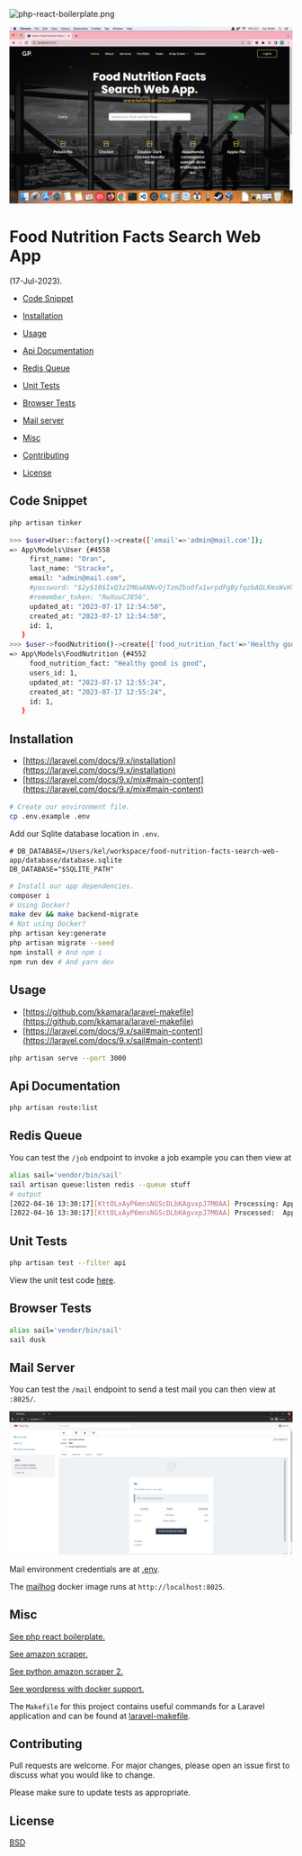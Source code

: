 ![php-react-boilerplate.png](https://github.com/kkamara/useful/blob/main/php-react-boilerplate.png?raw=true)

![food-nutrition-facts-search-web-app.png](https://github.com/kkamara/useful/raw/main/food-nutrition-facts-search-web-app.png)

# Food Nutrition Facts Search Web App

(17-Jul-2023).

* [Code Snippet](#code-snippet)

* [Installation](#installation)

* [Usage](#usage)

* [Api Documentation](#api-documentation)

* [Redis Queue](#redis-queue)

* [Unit Tests](#unit-tests)

* [Browser Tests](#browser-tests)

* [Mail server](#mail-server)

* [Misc](#misc)

* [Contributing](#contributing)

* [License](#license)

## Code Snippet

```bash
php artisan tinker
```

```bash
>>> $user=User::factory()->create(['email'=>'admin@mail.com']);
=> App\Models\User {#4558
     first_name: "Oran",
     last_name: "Stracke",
     email: "admin@mail.com",
     #password: "$2y$10$IxQ3zIM6aANNvOjTzmZboOfa1wrpdFgByfqzbAQLKmsWvHTEK/Zky",
     #remember_token: "RwXuuCJ856",
     updated_at: "2023-07-17 12:54:50",
     created_at: "2023-07-17 12:54:50",
     id: 1,
   }
>>> $user->foodNutrition()->create(['food_nutrition_fact'=>'Healthy good is good']);
=> App\Models\FoodNutrition {#4552
     food_nutrition_fact: "Healthy good is good",
     users_id: 1,
     updated_at: "2023-07-17 12:55:24",
     created_at: "2023-07-17 12:55:24",
     id: 1,
   }
```

## Installation
* [https://laravel.com/docs/9.x/installation](https://laravel.com/docs/9.x/installation)
* [https://laravel.com/docs/9.x/mix#main-content](https://laravel.com/docs/9.x/mix#main-content)

```bash
# Create our environment file.
cp .env.example .env
```

Add our Sqlite database location in `.env`.

```
# DB_DATABASE=/Users/kel/workspace/food-nutrition-facts-search-web-app/database/database.sqlite
DB_DATABASE="$SQLITE_PATH"
```

```bash
# Install our app dependencies.
composer i
# Using Docker?
make dev && make backend-migrate
# Not using Docker?
php artisan key:generate
php artisan migrate --seed
npm install # And npm i
npm run dev # And yarn dev
```

## Usage

* [https://github.com/kkamara/laravel-makefile](https://github.com/kkamara/laravel-makefile)
* [https://laravel.com/docs/9.x/sail#main-content](https://laravel.com/docs/9.x/sail#main-content)

```bash
php artisan serve --port 3000
```

## Api Documentation

```bash
php artisan route:list
```

## Redis Queue

You can test the `/job` endpoint to invoke a job example you can then view at 

```bash
alias sail='vendor/bin/sail'
sail artisan queue:listen redis --queue stuff
# output
[2022-04-16 13:30:17][KttOLxAyP6mnsNGScDLbKAgvxpJ7M0AA] Processing: App\Jobs\TestJob
[2022-04-16 13:30:17][KttOLxAyP6mnsNGScDLbKAgvxpJ7M0AA] Processed:  App\Jobs\TestJob
```

## Unit Tests

```bash
php artisan test --filter api
```

View the unit test code [here](https://raw.githubusercontent.com/kkamara/laravel-react-boilerplate/develop/tests/Unit/Api/UsersTest.php).

## Browser Tests

```bash
alias sail='vendor/bin/sail'
sail dusk
```

## Mail Server

You can test the `/mail` endpoint to send a test mail you can then view at `:8025/`.

![docker-mailhog3.png](https://raw.githubusercontent.com/kkamara/useful/main/docker-mailhog3.png)

Mail environment credentials are at [.env](https://raw.githubusercontent.com/kkamara/laravel-react-boilerplate/develop/.env.example).

The [mailhog](https://github.com/mailhog/MailHog) docker image runs at `http://localhost:8025`.

## Misc

[See php react boilerplate.](https://github.com/kkamara/php-react-boilerplate)

[See amazon scraper.](https://github.com/kkamara/amazon-scraper)

[See python amazon scraper 2.](https://github.com/kkamara/selenium-py)

[See wordpress with docker support.](https://github.com/kkamara/wordpress)

The `Makefile` for this project contains useful commands for a Laravel application and can be found at [laravel-makefile](https://github.com/kkamara/laravel-makefile).

## Contributing
Pull requests are welcome. For major changes, please open an issue first to discuss what you would like to change.

Please make sure to update tests as appropriate.

## License
[BSD](https://opensource.org/licenses/BSD-3-Clause)
